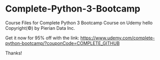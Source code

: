 # Complete-Python-3-Bootcamp
Course Files for Complete Python 3 Bootcamp Course on Udemy
hello
Copyright(©) by Pierian Data Inc.

Get it now for 95% off with the link:
https://www.udemy.com/complete-python-bootcamp/?couponCode=COMPLETE_GITHUB

Thanks!
